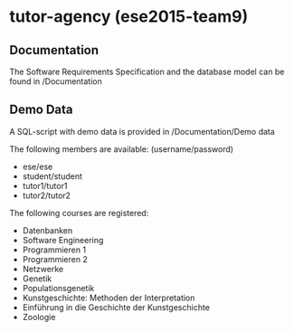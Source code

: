 # tutor-agency (ese2015-team9)

## Documentation

The Software Requirements Specification and the database model can be found in /Documentation

## Demo Data

A SQL-script with demo data is provided in /Documentation/Demo data

The following members are available: (username/password)
-  ese/ese
-  student/student
-  tutor1/tutor1
-  tutor2/tutor2

The following courses are registered:
-  Datenbanken
-  Software Engineering
-  Programmieren 1
-  Programmieren 2
-  Netzwerke
-  Genetik
-  Populationsgenetik
-  Kunstgeschichte: Methoden der Interpretation
-  Einführung in die Geschichte der Kunstgeschichte
-  Zoologie

